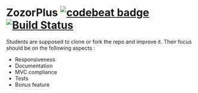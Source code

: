 # ZozorPlus [![codebeat badge](https://codebeat.co/badges/5fe58e76-5073-482a-b53b-ce469a92fad3)](https://codebeat.co/projects/github-com-julienrenier-countonme-master) [![Build Status](https://travis-ci.com/julienrenier/CountOnMe.svg?branch=master)](https://travis-ci.com/julienrenier/CountOnMe)
Students are supposed to clone or fork the repo and improve it. Their focus should be on the following aspects :
- Responsiveness
- Documentation
- MVC compliance
- Tests
- Bonus feature
